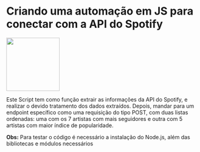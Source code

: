 # Criando uma automação em JS para conectar com a API do Spotify

<img height="140em" src="https://logosmarcas.net/wp-content/uploads/2020/09/Spotify-Emblema.png" />

Este Script tem como função extrair as informações da API do Spotify, e realizar o
devido tratamento dos dados extraídos. Depois,
mandar para um endpoint específico como uma requisição do tipo POST, com duas listas
ordenadas: uma com os 7 artistas com mais seguidores e outra com 5 artistas
com maior índice de popularidade.

<b>Obs:</b> Para testar o código é necessário a instalação do Node.js, além das bibliotecas e módulos necessários
